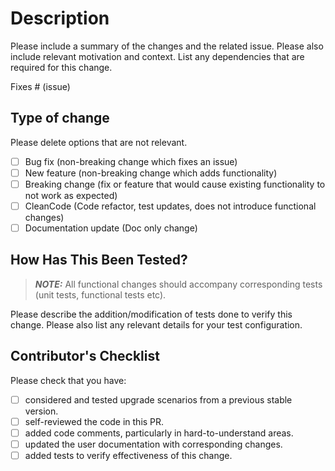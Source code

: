 # Description

Please include a summary of the changes and the related issue. Please also include relevant motivation and context. List any dependencies that are required for this change.

Fixes # (issue)

## Type of change

Please delete options that are not relevant.

- [ ] Bug fix (non-breaking change which fixes an issue)
- [ ] New feature (non-breaking change which adds functionality)
- [ ] Breaking change (fix or feature that would cause existing functionality to not work as expected)
- [ ] CleanCode (Code refactor, test updates, does not introduce functional changes)
- [ ] Documentation update (Doc only change)

## How Has This Been Tested?

> **_NOTE:_** All functional changes should accompany corresponding tests (unit tests, functional tests etc).

Please describe the addition/modification of tests done to verify this change. Please also list any relevant details for your test configuration.

## Contributor's Checklist

Please check that you have:

- [ ] considered and tested upgrade scenarios from a previous stable version.
- [ ] self-reviewed the code in this PR.
- [ ] added code comments, particularly in hard-to-understand areas.
- [ ] updated the user documentation with corresponding changes.
- [ ] added tests to verify effectiveness of this change.
